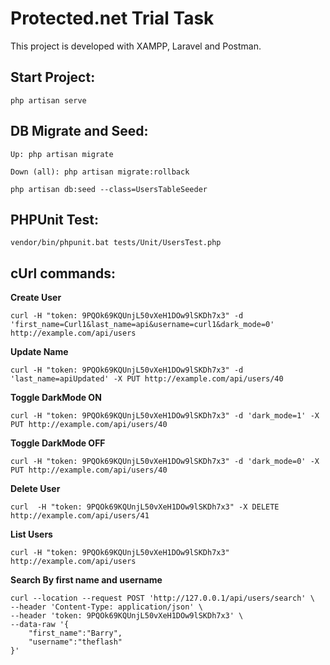 <h1>Protected.net Trial Task</h1>

This project is developed with XAMPP, Laravel and Postman.


<h2>Start Project:</h2>
    
    php artisan serve


<h2>DB Migrate and Seed:</h2>
    
    Up: php artisan migrate
    
    Down (all): php artisan migrate:rollback

    php artisan db:seed --class=UsersTableSeeder


<h2>PHPUnit Test:</h2>

    vendor/bin/phpunit.bat tests/Unit/UsersTest.php


<h2>cUrl commands:</h2>

<b>Create User</b>

    curl -H "token: 9PQOk69KQUnjL50vXeH1DOw9lSKDh7x3" -d 'first_name=Curl1&last_name=api&username=curl1&dark_mode=0' http://example.com/api/users


<b>Update Name</b>

    curl -H "token: 9PQOk69KQUnjL50vXeH1DOw9lSKDh7x3" -d 'last_name=apiUpdated' -X PUT http://example.com/api/users/40

<b>Toggle DarkMode ON</b>

    curl -H "token: 9PQOk69KQUnjL50vXeH1DOw9lSKDh7x3" -d 'dark_mode=1' -X PUT http://example.com/api/users/40

<b>Toggle DarkMode OFF</b>

    curl -H "token: 9PQOk69KQUnjL50vXeH1DOw9lSKDh7x3" -d 'dark_mode=0' -X PUT http://example.com/api/users/40

<b>Delete User</b>

    curl  -H "token: 9PQOk69KQUnjL50vXeH1DOw9lSKDh7x3" -X DELETE http://example.com/api/users/41

<b>List Users</b>

    curl -H "token: 9PQOk69KQUnjL50vXeH1DOw9lSKDh7x3" http://example.com/api/users

<b>Search By first name and username</b>

    curl --location --request POST 'http://127.0.0.1/api/users/search' \
    --header 'Content-Type: application/json' \
    --header 'token: 9PQOk69KQUnjL50vXeH1DOw9lSKDh7x3' \
    --data-raw '{
        "first_name":"Barry",
        "username":"theflash"
    }'
